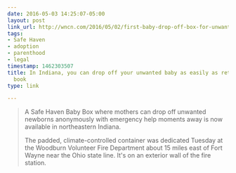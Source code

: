 ```yaml
---
date: 2016-05-03 14:25:07-05:00
layout: post
link_url: http://wncn.com/2016/05/02/first-baby-drop-off-box-for-unwanted-newborns-installed-in-indiana/
tags:
- Safe Haven
- adoption
- parenthood
- legal
timestamp: 1462303507
title: In Indiana, you can drop off your unwanted baby as easily as returning a library
  book
type: link

---
```

> A Safe Haven Baby Box where mothers can drop off unwanted newborns anonymously with emergency help moments away is now available in northeastern Indiana.
>
> The padded, climate-controlled container was dedicated Tuesday at the Woodburn Volunteer Fire Department about 15 miles east of Fort Wayne near the Ohio state line. It's on an exterior wall of the fire station.